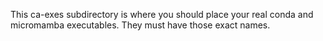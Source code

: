 This ca-exes subdirectory is where you should place your real conda and
micromamba executables. They must have those exact names.
